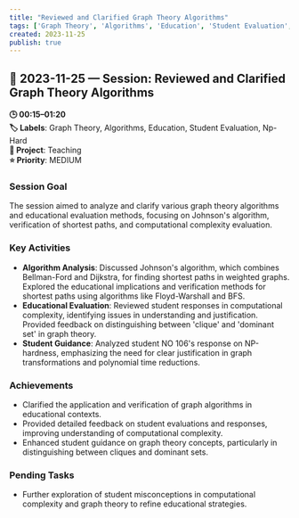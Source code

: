```yaml
---
title: "Reviewed and Clarified Graph Theory Algorithms"
tags: ['Graph Theory', 'Algorithms', 'Education', 'Student Evaluation', 'Np-Hard']
created: 2023-11-25
publish: true
---
```


## 📅 2023-11-25 — Session: Reviewed and Clarified Graph Theory Algorithms

**🕒 00:15–01:20**  
**🏷️ Labels**: Graph Theory, Algorithms, Education, Student Evaluation, Np-Hard  
**📂 Project**: Teaching  
**⭐ Priority**: MEDIUM  


### Session Goal
The session aimed to analyze and clarify various graph theory algorithms and educational evaluation methods, focusing on Johnson's algorithm, verification of shortest paths, and computational complexity evaluation.

### Key Activities
- **Algorithm Analysis**: Discussed Johnson's algorithm, which combines Bellman-Ford and Dijkstra, for finding shortest paths in weighted graphs. Explored the educational implications and verification methods for shortest paths using algorithms like Floyd-Warshall and BFS.
- **Educational Evaluation**: Reviewed student responses in computational complexity, identifying issues in understanding and justification. Provided feedback on distinguishing between 'clique' and 'dominant set' in graph theory.
- **Student Guidance**: Analyzed student NO 106's response on NP-hardness, emphasizing the need for clear justification in graph transformations and polynomial time reductions.

### Achievements
- Clarified the application and verification of graph algorithms in educational contexts.
- Provided detailed feedback on student evaluations and responses, improving understanding of computational complexity.
- Enhanced student guidance on graph theory concepts, particularly in distinguishing between cliques and dominant sets.

### Pending Tasks
- Further exploration of student misconceptions in computational complexity and graph theory to refine educational strategies.
